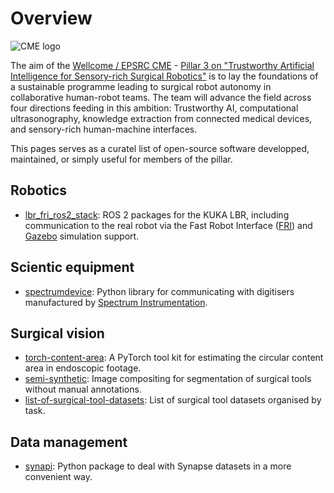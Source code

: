 # Overview
![CME logo](/assets/medicalengineering-logo.svg)

The aim of the [Wellcome / EPSRC CME](https://medicalengineering.org.uk) - [Pillar 3 on "Trustworthy Artificial Intelligence for Sensory-rich Surgical Robotics"](https://medicalengineering.org.uk/centre-activities/pillar-3-trustworthy-artificial-intelligence-for-sensory-rich-surgical-robotics/) is to lay the foundations of a sustainable programme leading to surgical robot autonomy in collaborative human-robot teams. The team will advance the field across four directions feeding in this ambition: Trustworthy AI, computational ultrasonography, knowledge extraction from connected medical devices, and sensory-rich human-machine interfaces.

This pages serves as a curatel list of open-source software developped, maintained, or simply useful for members of the pillar.

## Robotics
- [lbr_fri_ros2_stack](https://github.com/KCL-BMEIS/lbr_fri_ros2_stack): ROS 2 packages for the KUKA LBR, including communication to the real robot via the Fast Robot Interface ([FRI](https://github.com/KCL-BMEIS/fri)) and [Gazebo](http://gazebosim.org/) simulation support.

## Scientic equipment
-  [spectrumdevice](https://github.com/KCL-BMEIS/spectrumdevice): Python library for communicating with digitisers manufactured by [Spectrum Instrumentation](https://spectrum-instrumentation.com/).

## Surgical vision
- [torch-content-area](https://github.com/charliebudd/torch-content-area): A PyTorch tool kit for estimating the circular content area in endoscopic footage.
- [semi-synthetic](https://github.com/luiscarlosgph/semi-synthetic): Image compositing for segmentation of surgical tools without manual annotations.
- [list-of-surgical-tool-datasets](https://github.com/luiscarlosgph/list-of-surgical-tool-datasets): List of surgical tool datasets organised by task.

## Data management
- [synapi](https://github.com/luiscarlosgph/synapi): Python package to deal with Synapse datasets in a more convenient way.
